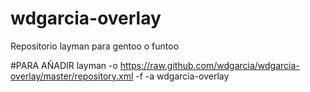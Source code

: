 # wdgarcia-overlay
Repositorio layman para gentoo o funtoo

#PARA AÑADIR
layman -o https://raw.github.com/wdgarcia/wdgarcia-overlay/master/repository.xml -f -a wdgarcia-overlay
